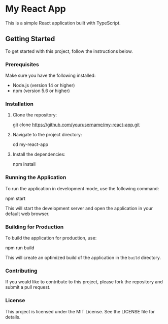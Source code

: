 # My React App

This is a simple React application built with TypeScript.

## Getting Started

To get started with this project, follow the instructions below.

### Prerequisites

Make sure you have the following installed:

- Node.js (version 14 or higher)
- npm (version 5.6 or higher)

### Installation

1. Clone the repository:

   git clone https://github.com/yourusername/my-react-app.git

2. Navigate to the project directory:

   cd my-react-app

3. Install the dependencies:

   npm install

### Running the Application

To run the application in development mode, use the following command:

npm start

This will start the development server and open the application in your default web browser.

### Building for Production

To build the application for production, use:

npm run build

This will create an optimized build of the application in the `build` directory.

### Contributing

If you would like to contribute to this project, please fork the repository and submit a pull request.

### License

This project is licensed under the MIT License. See the LICENSE file for details.